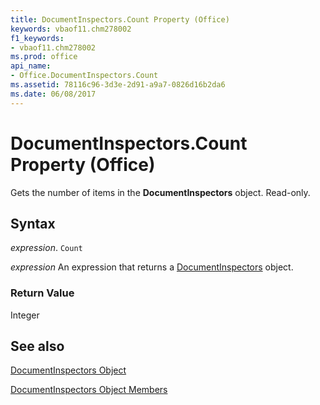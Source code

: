 ```yaml
---
title: DocumentInspectors.Count Property (Office)
keywords: vbaof11.chm278002
f1_keywords:
- vbaof11.chm278002
ms.prod: office
api_name:
- Office.DocumentInspectors.Count
ms.assetid: 78116c96-3d3e-2d91-a9a7-0826d16b2da6
ms.date: 06/08/2017
---
```



# DocumentInspectors.Count Property (Office)

Gets the number of items in the  **DocumentInspectors** object. Read-only.


## Syntax

 _expression_. `Count`

 _expression_ An expression that returns a [DocumentInspectors](./Office.DocumentInspectors.md) object.


### Return Value

Integer


## See also


[DocumentInspectors Object](Office.DocumentInspectors.md)



[DocumentInspectors Object Members](./overview/documentinspectors-members-office.md)

